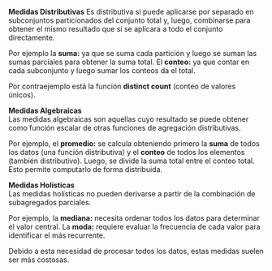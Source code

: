 **Medidas Distributivas**
Es distributiva si puede aplicarse por separado en subconjuntos particionados del conjunto total y, luego, combinarse para obtener el mismo resultado que si se aplicara a todo el conjunto directamente.

Por ejemplo la **suma:** ya que se suma cada partición y luego se suman las sumas parciales para obtener la suma total. El **conteo:** ya que contar en cada subconjunto y luego sumar los conteos da el total.

Por contraejemplo está la función **distinct count** (conteo de valores únicos). 

**Medidas Algebraicas**  
Las medidas algebraicas son aquellas cuyo resultado se puede obtener como función escalar de otras funciones de agregación distributivas.

Por ejemplo, el **promedio:** se calcula obteniendo primero la **suma** de todos los datos (una función distributiva) y el **conteo** de todos los elementos (también distributivo). Luego, se divide la suma total entre el conteo total. Esto permite computarlo de forma distribuida.

**Medidas Holísticas**  
Las medidas holísticas no pueden derivarse a partir de la combinación de subagregados parciales.

Por ejemplo, la **mediana:** necesita ordenar todos los datos para determinar el valor central. La **moda:** requiere evaluar la frecuencia de cada valor para identificar el más recurrente.

Debido a esta necesidad de procesar todos los datos, estas medidas suelen ser más costosas.
